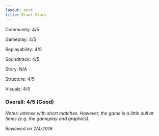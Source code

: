 ```yaml
---
layout: post
title: Brawl Stars
---
```


Community: 4/5

Gameplay: 4/5

Replayability: 4/5

Soundtrack: 4/5

Story: N/A

Structure: 4/5

Visuals: 4/5

### Overall: 4/5 (Good)

*Notes: Intense with short matches. However, the game is a little dull at times (e.g. the
gameplay and graphics).*

*Reviewed on 2/4/2019*
